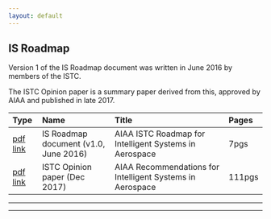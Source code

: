 ```yaml
---
layout: default
---
```


## IS Roadmap

Version 1 of the IS Roadmap document was written in June 2016 by members of the ISTC.

The ISTC Opinion paper is a summary paper derived from this, approved by AIAA and published in late 2017.

| Type | Name | Title | Pages |
|:-----|:-----|:------|:------|
| <a href="https://drive.google.com/file/d/1MBOWCYNaHiDSr0ALWLyOcq0hDWzn8NSE/view?usp=sharing">pdf link</a>| IS Roadmap document (v1.0, June 2016) | AIAA ISTC Roadmap for Intelligent Systems in Aerospace | 7pgs |
| <a href="https://drive.google.com/file/d/1U-YcX30sbm_nlf76OdrrA1FjU1o_bgsy/view?usp=sharing">pdf link</a> | ISTC Opinion paper (Dec 2017) | AIAA Recommendations for Intelligent Systems in Aerospace | 111pgs |

* * *
* * *

<!-- --end-of-page-- -->
